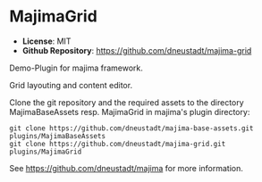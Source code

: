 # MajimaGrid

- **License**: MIT
- **Github Repository**: <https://github.com/dneustadt/majima-grid>

Demo-Plugin for majima framework.

Grid layouting and content editor.

Clone the git repository and the required assets to the directory 
MajimaBaseAssets resp. MajimaGrid in majima's plugin directory:

    git clone https://github.com/dneustadt/majima-base-assets.git plugins/MajimaBaseAssets
    git clone https://github.com/dneustadt/majima-grid.git plugins/MajimaGrid

See <https://github.com/dneustadt/majima> for more information.